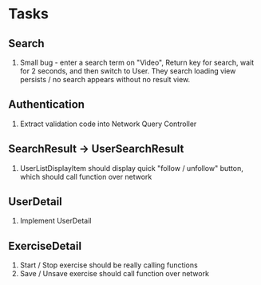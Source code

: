 #  Tasks


## Search
1. Small bug - enter a search term on "Video", Return key for search, wait for 2 seconds, and then switch to User. They search loading view persists / no search appears without no result view.

## Authentication
1. Extract validation code into Network Query Controller


## SearchResult -> UserSearchResult
1. UserListDisplayItem should display quick "follow / unfollow" button, which should call function over network


## UserDetail
1. Implement UserDetail


## ExerciseDetail
1. Start / Stop exercise should be really calling functions
2. Save / Unsave exercise should call function over network

